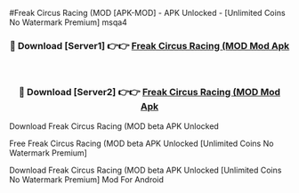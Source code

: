 #Freak Circus Racing (MOD [APK-MOD] - APK Unlocked - [Unlimited Coins No Watermark Premium] msqa4



<div align="center">

<h3>🔴 Download [Server1] 👉👉 <a href="https://momento.my/?title=Freak_Circus_Racing_(MOD">Freak Circus Racing (MOD Mod Apk</a></h3><br>

<h3>🔴 Download [Server2] 👉👉 <a href="https://momento.my/?title=Freak_Circus_Racing_(MOD">Freak Circus Racing (MOD Mod Apk</a></h3>
</div>



Download Freak Circus Racing (MOD beta APK Unlocked

Free Freak Circus Racing (MOD beta APK Unlocked [Unlimited Coins No Watermark Premium]

Download Freak Circus Racing (MOD beta APK Unlocked [Unlimited Coins No Watermark Premium] Mod For Android

